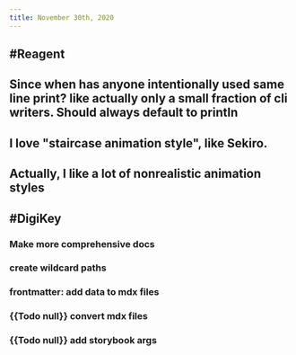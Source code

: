 ```yaml
---
title: November 30th, 2020
---
```


## #Reagent

## Since when has anyone intentionally used same line print? like actually only a small fraction of cli writers. Should always default to println

## I love "staircase animation style", like Sekiro. 

## Actually, I like a lot of nonrealistic animation styles

## #DigiKey
### Make more comprehensive docs

### create wildcard paths

### frontmatter: add data to mdx files

### {{Todo null}} convert mdx files

### {{Todo null}} add storybook args

### 

